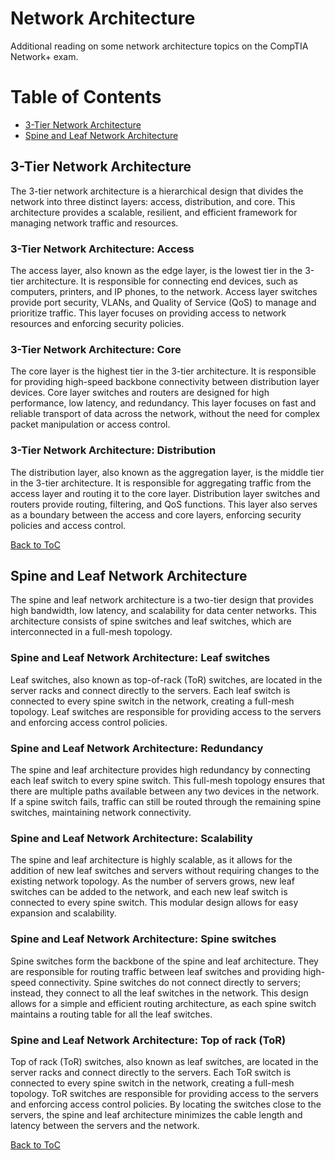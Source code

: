 # Network Architecture

Additional reading on some network architecture topics on the CompTIA Network+ exam.

# Table of Contents

- [3-Tier Network Architecture](#3-tier-network-architecture)
- [Spine and Leaf Network Architecture](#spine-and-leaf-network-architecture)

## 3-Tier Network Architecture

The 3-tier network architecture is a hierarchical design that divides the network into three distinct layers: access, distribution, and core. This architecture provides a scalable, resilient, and efficient framework for managing network traffic and resources.

### 3-Tier Network Architecture: Access

The access layer, also known as the edge layer, is the lowest tier in the 3-tier architecture. It is responsible for connecting end devices, such as computers, printers, and IP phones, to the network. Access layer switches provide port security, VLANs, and Quality of Service (QoS) to manage and prioritize traffic. This layer focuses on providing access to network resources and enforcing security policies.

### 3-Tier Network Architecture: Core

The core layer is the highest tier in the 3-tier architecture. It is responsible for providing high-speed backbone connectivity between distribution layer devices. Core layer switches and routers are designed for high performance, low latency, and redundancy. This layer focuses on fast and reliable transport of data across the network, without the need for complex packet manipulation or access control.

### 3-Tier Network Architecture: Distribution

The distribution layer, also known as the aggregation layer, is the middle tier in the 3-tier architecture. It is responsible for aggregating traffic from the access layer and routing it to the core layer. Distribution layer switches and routers provide routing, filtering, and QoS functions. This layer also serves as a boundary between the access and core layers, enforcing security policies and access control.

[Back to ToC](#table-of-contents)

## Spine and Leaf Network Architecture

The spine and leaf network architecture is a two-tier design that provides high bandwidth, low latency, and scalability for data center networks. This architecture consists of spine switches and leaf switches, which are interconnected in a full-mesh topology.

### Spine and Leaf Network Architecture: Leaf switches

Leaf switches, also known as top-of-rack (ToR) switches, are located in the server racks and connect directly to the servers. Each leaf switch is connected to every spine switch in the network, creating a full-mesh topology. Leaf switches are responsible for providing access to the servers and enforcing access control policies.

### Spine and Leaf Network Architecture: Redundancy

The spine and leaf architecture provides high redundancy by connecting each leaf switch to every spine switch. This full-mesh topology ensures that there are multiple paths available between any two devices in the network. If a spine switch fails, traffic can still be routed through the remaining spine switches, maintaining network connectivity.

### Spine and Leaf Network Architecture: Scalability

The spine and leaf architecture is highly scalable, as it allows for the addition of new leaf switches and servers without requiring changes to the existing network topology. As the number of servers grows, new leaf switches can be added to the network, and each new leaf switch is connected to every spine switch. This modular design allows for easy expansion and scalability.

### Spine and Leaf Network Architecture: Spine switches

Spine switches form the backbone of the spine and leaf architecture. They are responsible for routing traffic between leaf switches and providing high-speed connectivity. Spine switches do not connect directly to servers; instead, they connect to all the leaf switches in the network. This design allows for a simple and efficient routing architecture, as each spine switch maintains a routing table for all the leaf switches.

### Spine and Leaf Network Architecture: Top of rack (ToR)

Top of rack (ToR) switches, also known as leaf switches, are located in the server racks and connect directly to the servers. Each ToR switch is connected to every spine switch in the network, creating a full-mesh topology. ToR switches are responsible for providing access to the servers and enforcing access control policies. By locating the switches close to the servers, the spine and leaf architecture minimizes the cable length and latency between the servers and the network.

[Back to ToC](#table-of-contents)